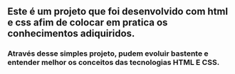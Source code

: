 ## Este é um projeto que foi desenvolvido com html e css afim de colocar em pratica os conhecimentos adiquiridos.
### Através desse simples projeto, pudem evoluir bastente e entender melhor os conceitos das tecnologias HTML E CSS.
